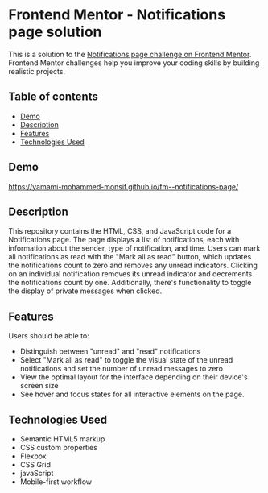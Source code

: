 # Frontend Mentor - Notifications page solution

This is a solution to the [Notifications page challenge on Frontend Mentor](https://www.frontendmentor.io/challenges/notifications-page-DqK5QAmKbC). Frontend Mentor challenges help you improve your coding skills by building realistic projects.

## Table of contents

- [Demo](#demo)
- [Description](#description)
- [Features](#features)
- [Technologies Used](#technologies-used)

## Demo

https://yamami-mohammed-monsif.github.io/fm--notifications-page/

## Description

This repository contains the HTML, CSS, and JavaScript code for a Notifications page. The page displays a list of notifications, each with information about the sender, type of notification, and time. Users can mark all notifications as read with the "Mark all as read" button, which updates the notifications count to zero and removes any unread indicators. Clicking on an individual notification removes its unread indicator and decrements the notifications count by one. Additionally, there's functionality to toggle the display of private messages when clicked.

## Features

Users should be able to:

- Distinguish between "unread" and "read" notifications
- Select "Mark all as read" to toggle the visual state of the unread notifications and set the number of unread messages to zero
- View the optimal layout for the interface depending on their device's screen size
- See hover and focus states for all interactive elements on the page.

## Technologies Used

- Semantic HTML5 markup
- CSS custom properties
- Flexbox
- CSS Grid
- javaScript
- Mobile-first workflow